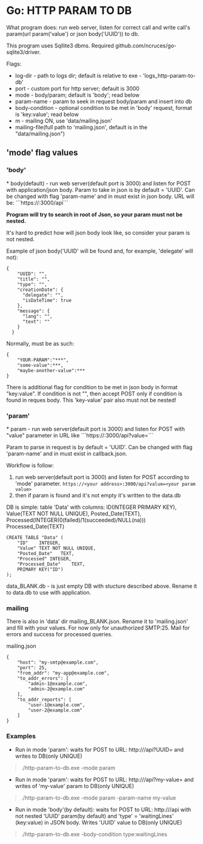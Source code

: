 <h1>Go: HTTP PARAM TO DB</h1>

What program does: run web server, listen for correct call and write call's param(url param('value') or json body('UUID')) to db.

This program uses Sqllite3 dbms. Required github.com/ncruces/go-sqlite3/driver.

Flags:

* log-dir - path to logs dir; default is relative to exe - 'logs_http-param-to-db'
* port - custom port for http server; default is 3000
* mode - body/param; default is 'body'; read below
* param-name - param to seek in request body/param and insert into db 
* body-condition - optional condition to be met in 'body' request, format is 'key:value'; read below
* m - mailing ON, use 'data/mailing.json'
* mailing-file(full path to 'mailing.json', default is in the "data/mailing.json")

<h2>'mode' flag values</h2>

<h3>'body'</h3>
* body(default) - run web server(default port is 3000) and listen for POST with application/json body.
    Param to take in json is by default = 'UUID'. Can be changed with flag 'param-name' and in must exist in json body.
    URL will be: ```https://<your address>:3000/api```

<b>Program will try to search in root of Json, so your param must not be nested.</b>

It's hard to predict how will json body look like, so consider your param is not nested.

Example of json body('UUID' will be found and, for example, 'delegate' will not):
```
{
    "UUID": "",
    "title": "",
    "type": "",
    "creationDate": {
      "delegate": "",
      "isDateTime": true
    },
    "message": {
      "lang": "",
      "text": ""
    }
  }
```
Normally, must be as such:
```
{
    "YOUR-PARAM":"***",
    "some-value":***, 
    "maybe-another-value":***
}
```

There is additional flag for condition to be met in json body in format "key:value".
If condition is not "", then accept POST only if condition is found in reques body.
This 'key-value' pair also must not be nested!

<h3>'param'</h3>
* param - run web server(default port is 3000) and listen for POST with "value" parameter in URL like 
    ```https://<your address>:3000/api?value=<your param value>```

Param to parse in request is by default = 'UUID'. Can be changed with flag 'param-name' and in must exist in callback.json.

Workflow is follow:
1. run web server(default port is 3000) and listen for POST according to 'mode' parameter.
    ```https://<your address>:3000/api?value=<your param value>```
2. then if  param is found and it's not empty it's written to the data.db

DB is simple: 
    table 'Data' with columns:
        ID(INTEGER PRIMARY KEY), 
        Value(TEXT NOT NULL UNIQUE), 
        Posted_Date(TEXT),
        Processed(INTEGER(0(failed)/1(succeeded)/NULL(na)))
        Processed_Date(TEXT)
```
CREATE TABLE "Data" (
	"ID"	INTEGER,
	"Value"	TEXT NOT NULL UNIQUE,
	"Posted_Date"	TEXT,
	"Processed"	INTEGER,
	"Processed_Date"	TEXT,
	PRIMARY KEY("ID")
);
```

data_BLANK.db - is just empty DB with stucture described above. 
Rename it to data.db to use with application.

<h3>mailing</h3>
There is also in 'data' dir mailing_BLANK.json. 
Rename it to 'mailing.json' and fill with your values.
For now only for unauthorized SMTP:25.
Mail for errors and success for processed queries.

mailing.json
```
{
    "host": "my-smtp@example.com",
    "port": 25,
    "from_addr": "my-app@example.com",
    "to_addr_errors": [
        "admin-1@example.com",
        "admin-2@example.com"
    ],
    "to_addr_reports": [
        "user-1@example.com",
        "user-2@example.com"
    ]
}
```

<h3>Examples</h3>

* Run in mode 'param': waits for POST to URL: http://<your server ip>/api?UUID=<value> and writes <value> to DB(only UNIQUE)
> ./http-param-to-db.exe -mode param 

* Run in mode 'param': waits for POST to URL: http://<your server host>/api?my-value=<value> and writes <value> of 'my-value' param to DB(only UNIQUE)
> ./http-param-to-db.exe -mode param -param-name my-value

* Run in mode 'body'(by default): waits for POST to URL: http://<your server host>/api with not nested 'UUID' param(by default) and 'type' = 'waitingLines' (key:value) in JSON body. Writes 'UUID' value to DB(only UNIQUE)
> ./http-param-to-db.exe -body-condition type:waitingLines

